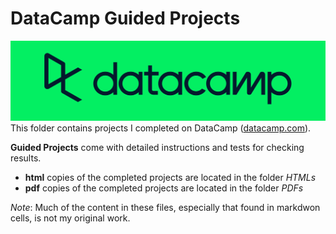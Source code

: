 # DataCamp Guided Projects
![DataCamp Logo](../../assets/datacamp.png)
This folder contains projects I completed on DataCamp ([datacamp.com](datacamp.com)). 

**Guided Projects** come with detailed instructions and tests for checking results.

- **html** copies of the completed projects are located in the folder *HTMLs*
- **pdf** copies of the completed projects are located in the folder *PDFs*

*Note*: Much of the content in these files, especially that found in markdwon cells, is not my original work. 
